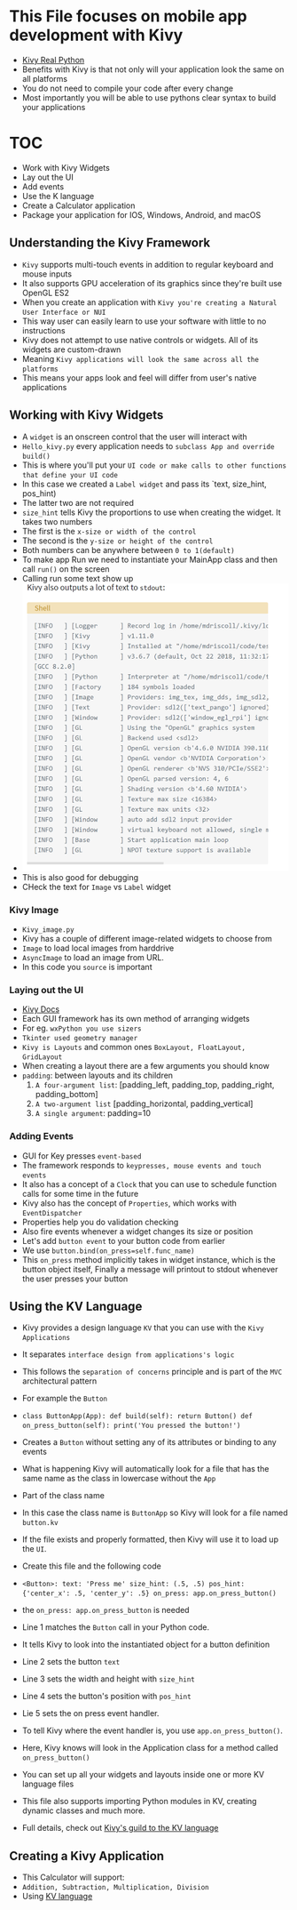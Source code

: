 # This File focuses on mobile app development with Kivy
- [Kivy Real Python](https://realpython.com/mobile-app-kivy-python/)
- Benefits with Kivy is that not only will your application look the same on all platforms
- You do not need to compile your code after every change
- Most importantly you will be able to use pythons clear syntax to build your applications

# TOC
- Work with Kivy Widgets
- Lay out the UI
- Add events
- Use the K language
- Create a Calculator application
- Package your application for IOS, Windows, Android, and macOS

## Understanding the Kivy Framework
- `Kivy` supports  multi-touch events in addition to regular keyboard and mouse inputs
- It also supports GPU acceleration of its graphics since they're built use OpenGL ES2
- When you create an application with `Kivy you're creating a Natural User Interface or NUI`
- This way user can easily learn to use your software with little to no instructions
- Kivy does not attempt to use native controls or widgets. All of its widgets are custom-drawn
- Meaning `Kivy applications will look the same across all the platforms`
- This means your apps look and feel will differ from user's native applications

## Working with Kivy Widgets
- A `widget` is an onscreen control that the user will interact with
- `Hello_kivy.py` every application needs to `subclass App and override build()`
- This is where you'll put your `UI code or make calls to other functions that define your UI code`
- In this case we created a `Label widget` and pass its `text, size_hint, pos_hint)
- The latter two are not required
- `size_hint` tells Kivy the proportions to use when creating the widget. It takes two numbers
- The first is the `x-size or width of the control`
- The second is the `y-size or height of the control`
- Both numbers can be anywhere between `0 to 1(default)`
- To make app Run we need to instantiate your MainApp class and then call `run()` on the screen
- Calling run some text show up
- ![img.png](kivy_text_output_sample.png)
- This is also good for debugging 
- CHeck the text for `Image` vs `Label` widget

### Kivy Image
- `Kivy_image.py`
- Kivy has a couple of different image-related widgets to choose from
-  `Image` to load local images from harddrive
- `AsyncImage` to load an image from URL.
- In this code you `source` is important

### Laying out the UI
- [Kivy Docs](https://kivy.org/doc/stable/api-kivy.uix.layout.html)
- Each GUI framework has its own method of arranging widgets
- For eg. `wxPython you use sizers`
- `Tkinter used geometry manager`
- `Kivy is Layouts` and common ones `BoxLayout, FloatLayout, GridLayout`
- When creating a layout there are a few arguments you should know
- `padding`: between layouts and its children
    1. `A four-argument list`: [padding_left, padding_top, padding_right, padding_bottom]
    2. `A two-argument list` [padding_horizontal, padding_vertical]
    3. `A single argument`: padding=10
    
### Adding Events 
- GUI for Key presses `event-based`
- The framework responds to `keypresses, mouse events and touch events`
- It also has a concept of a `Clock` that you can use to schedule function calls for some time in the future
- Kivy also has the concept of `Properties`, which works with `EventDispatcher`
- Properties help you do validation checking
- Also fire events whenever a widget changes its size or position
- Let's add `button event` to your button code from earlier
- We use `button.bind(on_press=self.func_name)`
- This `on_press` method implicitly takes in widget instance, which is the button object itself, Finally
a message will printout to stdout whenever the user presses your button
  
## Using the KV Language
- Kivy provides a design language `KV` that you can use with the `Kivy Applications`
- It separates `interface design from applications's logic`
- This follows the `separation of concerns` principle and is part of the `MVC` architectural pattern
- For example the `Button`
- `class ButtonApp(App):
    def build(self):
        return Button()
    def on_press_button(self):
        print('You pressed the button!')`
  
- Creates a `Button` without setting any of its attributes or binding to any events
- What is happening Kivy will automatically look for a file that has the same name as the class in lowercase without the `App`
- Part of the class name
- In this case the class name is `ButtonApp` so Kivy will look for a file named `button.kv`
- If the file exists and properly formatted, then Kivy will use it to load up the `UI`.
- Create this file and the following code
- `<Button>:
    text: 'Press me'
    size_hint: (.5, .5)
    pos_hint: {'center_x': .5, 'center_y': .5}
    on_press: app.on_press_button()`
  
- the `on_press: app.on_press_button` is needed
- Line 1 matches the `Button` call in your Python code.
- It tells Kivy to look into the instantiated object for a button definition
- Line 2 sets the button `text`
- Line 3 sets the width and height with `size_hint`
- Line 4 sets the button's position with `pos_hint`
- Lie 5 sets the on press event handler. 
- To tell Kivy where the event handler is, you use `app.on_press_button()`.
- Here, Kivy knows will look in the Application class for a method called `on_press_button()`
- You can set up all your widgets and layouts inside one or more KV language files
- This file also supports importing Python modules in KV, creating dynamic classes and much more.
- Full details, check out [Kivy's guild to the KV language](https://kivy.org/doc/stable/guide/lang.html)

## Creating a Kivy Application
- This Calculator will support:
- `Addition, Subtraction, Multiplication, Division`
- Using [KV language](https://blog.kivy.org/2019/06/widget-interactions-between-python-and-kv/)


